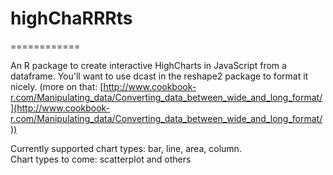 # highChaRRRts
============

An R package to create interactive HighCharts in JavaScript from a dataframe. You'll want to use dcast in the reshape2 package to format it nicely. (more on that: [http://www.cookbook-r.com/Manipulating_data/Converting_data_between_wide_and_long_format/](http://www.cookbook-r.com/Manipulating_data/Converting_data_between_wide_and_long_format/))

Currently supported chart types: bar, line, area, column.<br/>
Chart types to come: scatterplot and others